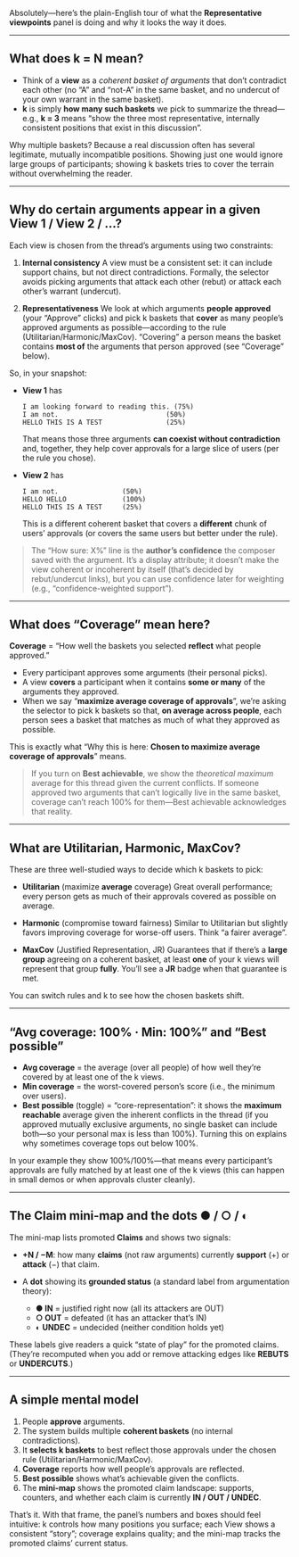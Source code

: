 Absolutely—here’s the plain-English tour of what the **Representative viewpoints** panel is doing and why it looks the way it does.

---

## What does **k = N** mean?

* Think of a **view** as a *coherent basket of arguments* that don’t contradict each other (no “A” and “not-A” in the same basket, and no undercut of your own warrant in the same basket).
* **k** is simply **how many such baskets** we pick to summarize the thread—e.g., **k = 3** means “show the three most representative, internally consistent positions that exist in this discussion”.

Why multiple baskets? Because a real discussion often has several legitimate, mutually incompatible positions. Showing just one would ignore large groups of participants; showing k baskets tries to cover the terrain without overwhelming the reader.

---

## Why do certain arguments appear in a given **View 1 / View 2 / …**?

Each view is chosen from the thread’s arguments using two constraints:

1. **Internal consistency**
   A view must be a consistent set: it can include support chains, but not direct contradictions. Formally, the selector avoids picking arguments that attack each other (rebut) or attack each other’s warrant (undercut).

2. **Representativeness**
   We look at which arguments **people approved** (your “Approve” clicks) and pick k baskets that **cover** as many people’s approved arguments as possible—according to the rule (Utilitarian/Harmonic/MaxCov). “Covering” a person means the basket contains **most of** the arguments that person approved (see “Coverage” below).

So, in your snapshot:

* **View 1** has

  ```
  I am looking forward to reading this. (75%)
  I am not.                           (50%)
  HELLO THIS IS A TEST                (25%)
  ```

  That means those three arguments **can coexist without contradiction** and, together, they help cover approvals for a large slice of users (per the rule you chose).

* **View 2** has

  ```
  I am not.                (50%)
  HELLO HELLO              (100%)
  HELLO THIS IS A TEST     (25%)
  ```

  This is a different coherent basket that covers a **different** chunk of users’ approvals (or covers the same users but better under the rule).

> The “How sure: X%” line is the **author’s confidence** the composer saved with the argument. It’s a display attribute; it doesn’t make the view coherent or incoherent by itself (that’s decided by rebut/undercut links), but you can use confidence later for weighting (e.g., “confidence-weighted support”).

---

## What does “Coverage” mean here?

**Coverage** = “How well the baskets you selected **reflect** what people approved.”

* Every participant approves some arguments (their personal picks).
* A view **covers** a participant when it contains **some or many** of the arguments they approved.
* When we say “**maximize average coverage of approvals**”, we’re asking the selector to pick k baskets so that, **on average across people**, each person sees a basket that matches as much of what they approved as possible.

This is exactly what “Why this is here: **Chosen to maximize average coverage of approvals**” means.

> If you turn on **Best achievable**, we show the *theoretical maximum* average for this thread given the current conflicts. If someone approved two arguments that can’t logically live in the same basket, coverage can’t reach 100% for them—Best achievable acknowledges that reality.

---

## What are **Utilitarian, Harmonic, MaxCov**?

These are three well-studied ways to decide which k baskets to pick:

* **Utilitarian** (maximize **average** coverage)
  Great overall performance; every person gets as much of their approvals covered as possible on average.

* **Harmonic** (compromise toward fairness)
  Similar to Utilitarian but slightly favors improving coverage for worse-off users. Think “a fairer average”.

* **MaxCov** (Justified Representation, JR)
  Guarantees that if there’s a **large group** agreeing on a coherent basket, at least **one** of your k views will represent that group **fully**. You’ll see a **JR** badge when that guarantee is met.

You can switch rules and k to see how the chosen baskets shift.

---

## “Avg coverage: 100% · Min: 100%” and “Best possible”

* **Avg coverage** = the average (over all people) of how well they’re covered by at least one of the k views.
* **Min coverage** = the worst-covered person’s score (i.e., the minimum over users).
* **Best possible** (toggle) = “core-representation”: it shows the **maximum reachable** average given the inherent conflicts in the thread (if you approved mutually exclusive arguments, no single basket can include both—so your personal max is less than 100%). Turning this on explains why sometimes coverage tops out below 100%.

In your example they show 100%/100%—that means every participant’s approvals are fully matched by at least one of the k views (this can happen in small demos or when approvals cluster cleanly).

---

## The **Claim mini-map** and the dots ● / ○ / ◐

The mini-map lists promoted **Claims** and shows two signals:

* **+N / −M**: how many **claims** (not raw arguments) currently **support** (+) or **attack** (−) that claim.
* A **dot** showing its **grounded status** (a standard label from argumentation theory):

  * **● IN** = justified right now (all its attackers are OUT)
  * **○ OUT** = defeated (it has an attacker that’s IN)
  * **◐ UNDEC** = undecided (neither condition holds yet)

These labels give readers a quick “state of play” for the promoted claims. (They’re recomputed when you add or remove attacking edges like **REBUTS** or **UNDERCUTS**.)

---

## A simple mental model

1. People **approve** arguments.
2. The system builds multiple **coherent baskets** (no internal contradictions).
3. It **selects k baskets** to best reflect those approvals under the chosen rule (Utilitarian/Harmonic/MaxCov).
4. **Coverage** reports how well people’s approvals are reflected.
5. **Best possible** shows what’s achievable given the conflicts.
6. The **mini-map** shows the promoted claim landscape: supports, counters, and whether each claim is currently **IN / OUT / UNDEC**.

That’s it. With that frame, the panel’s numbers and boxes should feel intuitive: k controls how many positions you surface; each View shows a consistent “story”; coverage explains quality; and the mini-map tracks the promoted claims’ current status.
